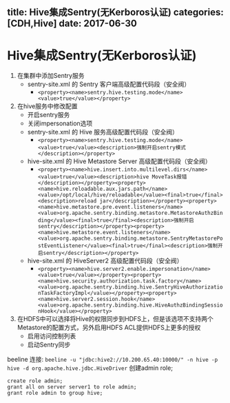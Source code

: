 title: Hive集成Sentry(无Kerboros认证)
categories: [CDH,Hive]
date: 2017-06-30
---
# Hive集成Sentry(无Kerboros认证)
1. 在集群中添加Sentry服务
    -  sentry-site.xml 的 Sentry 客户端高级配置代码段（安全阀）
        +  `<property><name>sentry.hive.testing.mode</name><value>true</value></property>`
2. 在hive服务中修改配置
    - 开启sentry服务
    - 关闭impersonation选项
    - sentry-site.xml 的 Hive 服务高级配置代码段（安全阀）
        + `<property><name>sentry.hive.testing.mode</name><value>true</value><description>强制开启sentry模式</description></property>`
    + hive-site.xml 的 Hive Metastore Server 高级配置代码段（安全阀）
        * `<property><name>hive.insert.into.multilevel.dirs</name><value>true</value><description>hive MoveTask报错</description></property><property><name>hive.reloadable.aux.jars.path</name><value>/opt/local/hive/reloadable</value><final>true</final><description>reload jar</description></property><property><name>hive.metastore.pre.event.listeners</name><value>org.apache.sentry.binding.metastore.MetastoreAuthzBinding</value><final>true</final><description>强制开启sentry</description></property><property><name>hive.metastore.event.listeners</name><value>org.apache.sentry.binding.metastore.SentryMetastorePostEventListener</value><final>true</final><description>强制开启sentry</description></property>`
    - hive-site.xml 的 HiveServer2 高级配置代码段（安全阀）
        + `<property><name>hive.server2.enable.impersonation</name><value>true</value></property><property><name>hive.security.authorization.task.factory</name><value>org.apache.sentry.binding.hive.SentryHiveAuthorizationTaskFactoryImpl</value></property><property><name>hive.server2.session.hook</name><value>org.apache.sentry.binding.hive.HiveAuthzBindingSessionHook</value></property>`
3. 在HDFS中可以选择将Hive的权限同步到HDFS上，但是该选项不支持两个Metastore的配置方式，另外启用HDFS ACL提供HDFS上更多的授权
    - 启用访问控制列表
    - 启动Sentry同步

beeline 连接:
`beeline -u "jdbc:hive2://10.200.65.40:10000/" -n hive -p hive -d org.apache.hive.jdbc.HiveDriver`
创建admin role;
```
create role admin;
grant all on server server1 to role admin;
grant role admin to group hive;
```
